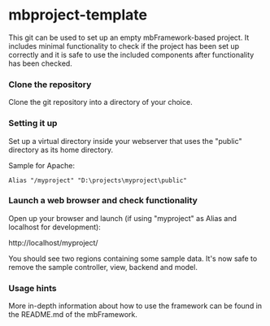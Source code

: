 # mbproject-template

This git can be used to set up an empty mbFramework-based project. It includes minimal functionality to check if the project has been set up correctly and it is safe to use the included components after functionality has been checked.

### Clone the repository

Clone the git repository into a directory of your choice.

### Setting it up

Set up a virtual directory inside your webserver that uses the "public" directory as its home directory.

Sample for Apache: 

    Alias "/myproject" "D:\projects\myproject\public"

### Launch a web browser and check functionality

Open up your browser and launch (if using "myproject" as Alias and localhost for development):

http://localhost/myproject/

You should see two regions containing some sample data. It's now safe to remove the sample controller, view, backend and model.

### Usage hints

More in-depth information about how to use the framework can be found in the README.md of the mbFramework.